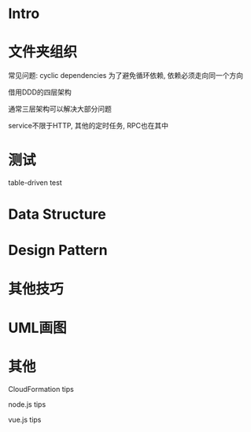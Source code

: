 # Intro



# 文件夹组织
常见问题: cyclic dependencies
为了避免循环依赖, 依赖必须走向同一个方向

借用DDD的四层架构

通常三层架构可以解决大部分问题

service不限于HTTP, 其他的定时任务, RPC也在其中


# 测试

table-driven test

# Data Structure


# Design Pattern


# 其他技巧


# UML画图

# 其他
CloudFormation tips

node.js tips

vue.js tips